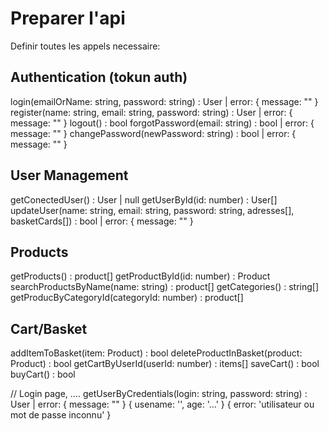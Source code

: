 # Preparer l'api

Definir toutes les appels necessaire:

## Authentication (tokun auth)
login(emailOrName: string, password: string) : User | error: { message: "" }
register(name: string, email: string, password: string) : User | error: { message: "" }
logout() : bool
forgotPassword(email: string) : bool | error: { message: "" }
changePassword(newPassword: string) : bool | error: { message: "" }

## User Management
getConectedUser() : User | null
getUserById(id: number) : User[]
updateUser(name: string, email: string, password: string, adresses[], basketCards[]) : bool | error: { message: "" }

## Products
getProducts() : product[]
getProductById(id: number) : Product
searchProductsByName(name: string) : product[]
getCategories() : string[]
getProducByCategoryId(categoryId: number) : product[]

## Cart/Basket
addItemToBasket(item: Product) : bool
deleteProductInBasket(product: Product) : bool
getCartByUserId(userId: number) : items[]
saveCart() : bool
buyCart() : bool






// Login page, ....
getUserByCredentials(login: string, password: string) : User | error: { message: "" }
{
    usename: '',
    age: '...'
}
{
    error: 'utilisateur ou mot de passe inconnu'
}

